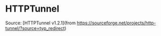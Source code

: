 # HTTPTunnel

Source: [HTTPTunnel v1.2.1](from https://sourceforge.net/projects/http-tunnel/?source=typ_redirect)
